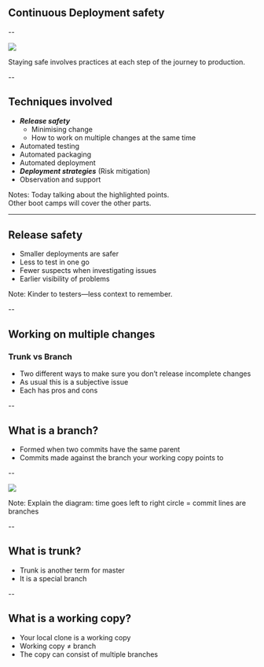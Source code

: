 ## Continuous Deployment safety

--

<img src="images/continous-integration-delivery-deployment.svg">

Staying safe involves practices at each step of the journey to production.

--

## Techniques involved

+ ***Release safety***
  + Minimising change
  + How to work on multiple changes at the same time
+ Automated testing
+ Automated packaging
+ Automated deployment
+ ***Deployment strategies*** (Risk mitigation)
+ Observation and support

Notes: Today talking about the highlighted points.    
  Other boot camps will cover the other parts.  

---

## Release safety

+ Smaller deployments are safer
+ Less to test in one go
+ Fewer suspects when investigating issues
+ Earlier visibility of problems

Note: Kinder to testers—less context to remember.  

--

## Working on multiple changes 
### Trunk vs Branch

+ Two different ways to make sure you don’t release incomplete changes
+ As usual this is a subjective issue
+ Each has pros and cons 

--

## What is a branch?

+ Formed when two commits have the same parent
+ Commits made against the branch your working copy points to

--

<img src="https://www.atlassian.com/dam/jcr:746be214-eb99-462c-9319-04a4d2eeebfa/01.svg">

Note:
Explain the diagram:
time goes left to right
circle = commit
lines are branches

--

## What is trunk?

+ Trunk is another term for master
+ It is a special branch

--

## What is a working copy?

+ Your local clone is a working copy
+ Working copy ≠ branch
+ The copy can consist of multiple branches
